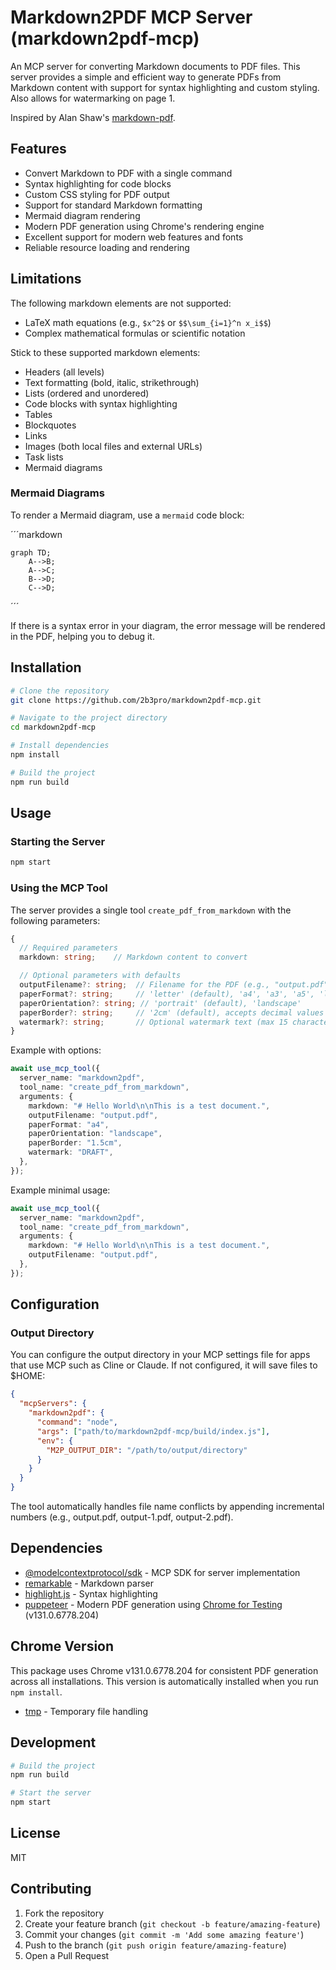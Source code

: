 # Markdown2PDF MCP Server (markdown2pdf-mcp)

An MCP server for converting Markdown documents to PDF files. This server provides a simple and efficient way to generate PDFs from Markdown content with support for syntax highlighting and custom styling. Also allows for watermarking on page 1.

Inspired by Alan Shaw's [markdown-pdf](https://github.com/alanshaw/markdown-pdf).

## Features

- Convert Markdown to PDF with a single command
- Syntax highlighting for code blocks
- Custom CSS styling for PDF output
- Support for standard Markdown formatting
- Mermaid diagram rendering
- Modern PDF generation using Chrome's rendering engine
- Excellent support for modern web features and fonts
- Reliable resource loading and rendering

## Limitations

The following markdown elements are not supported:

- LaTeX math equations (e.g., `$x^2$` or `$$\sum_{i=1}^n x_i$$`)
- Complex mathematical formulas or scientific notation

Stick to these supported markdown elements:

- Headers (all levels)
- Text formatting (bold, italic, strikethrough)
- Lists (ordered and unordered)
- Code blocks with syntax highlighting
- Tables
- Blockquotes
- Links
- Images (both local files and external URLs)
- Task lists
- Mermaid diagrams

### Mermaid Diagrams

To render a Mermaid diagram, use a `mermaid` code block:

´´´markdown

```mermaid
graph TD;
    A-->B;
    A-->C;
    B-->D;
    C-->D;
```

´´´

If there is a syntax error in your diagram, the error message will be rendered in the PDF, helping you to debug it.

## Installation

```bash
# Clone the repository
git clone https://github.com/2b3pro/markdown2pdf-mcp.git

# Navigate to the project directory
cd markdown2pdf-mcp

# Install dependencies
npm install

# Build the project
npm run build
```

## Usage

### Starting the Server

```bash
npm start
```

### Using the MCP Tool

The server provides a single tool `create_pdf_from_markdown` with the following parameters:

```typescript
{
  // Required parameters
  markdown: string;    // Markdown content to convert

  // Optional parameters with defaults
  outputFilename?: string;  // Filename for the PDF (e.g., "output.pdf")
  paperFormat?: string;     // 'letter' (default), 'a4', 'a3', 'a5', 'legal', 'tabloid'
  paperOrientation?: string; // 'portrait' (default), 'landscape'
  paperBorder?: string;     // '2cm' (default), accepts decimal values with CSS units (e.g., '1.5cm', '2.5mm', '0.5in', '10.5px')
  watermark?: string;       // Optional watermark text (max 15 characters, uppercase)
}
```

Example with options:

```typescript
await use_mcp_tool({
  server_name: "markdown2pdf",
  tool_name: "create_pdf_from_markdown",
  arguments: {
    markdown: "# Hello World\n\nThis is a test document.",
    outputFilename: "output.pdf",
    paperFormat: "a4",
    paperOrientation: "landscape",
    paperBorder: "1.5cm",
    watermark: "DRAFT",
  },
});
```

Example minimal usage:

```typescript
await use_mcp_tool({
  server_name: "markdown2pdf",
  tool_name: "create_pdf_from_markdown",
  arguments: {
    markdown: "# Hello World\n\nThis is a test document.",
    outputFilename: "output.pdf",
  },
});
```

## Configuration

### Output Directory

You can configure the output directory in your MCP settings file for apps that use MCP such as Cline or Claude. If not configured, it will save files to $HOME:

```json
{
  "mcpServers": {
    "markdown2pdf": {
      "command": "node",
      "args": ["path/to/markdown2pdf-mcp/build/index.js"],
      "env": {
        "M2P_OUTPUT_DIR": "/path/to/output/directory"
      }
    }
  }
}
```

The tool automatically handles file name conflicts by appending incremental numbers (e.g., output.pdf, output-1.pdf, output-2.pdf).

## Dependencies

- [@modelcontextprotocol/sdk](https://github.com/modelcontextprotocol/sdk) - MCP SDK for server implementation
- [remarkable](https://github.com/jonschlinkert/remarkable) - Markdown parser
- [highlight.js](https://github.com/highlightjs/highlight.js) - Syntax highlighting
- [puppeteer](https://github.com/puppeteer/puppeteer) - Modern PDF generation using [Chrome for Testing](https://developer.chrome.com/blog/chrome-for-testing/) (v131.0.6778.204)

## Chrome Version

This package uses Chrome v131.0.6778.204 for consistent PDF generation across all installations. This version is automatically installed when you run `npm install`.

- [tmp](https://github.com/raszi/node-tmp) - Temporary file handling

## Development

```bash
# Build the project
npm run build

# Start the server
npm start
```

## License

MIT

## Contributing

1. Fork the repository
2. Create your feature branch (`git checkout -b feature/amazing-feature`)
3. Commit your changes (`git commit -m 'Add some amazing feature'`)
4. Push to the branch (`git push origin feature/amazing-feature`)
5. Open a Pull Request
